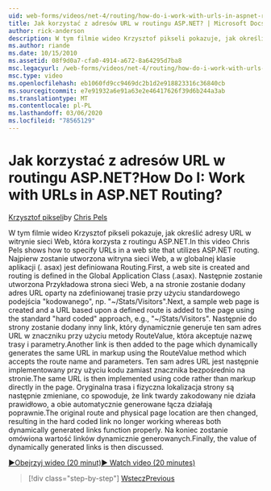 ```yaml
---
uid: web-forms/videos/net-4/routing/how-do-i-work-with-urls-in-aspnet-routing
title: Jak korzystać z adresów URL w routingu ASP.NET? | Microsoft Docs
author: rick-anderson
description: W tym filmie wideo Krzysztof pikseli pokazuje, jak określić adresy URL w witrynie sieci Web, która korzysta z routingu ASP.NET. Najpierw zostanie utworzona witryna sieci Web, a w polu gł...
ms.author: riande
ms.date: 10/15/2010
ms.assetid: 08f9d0a7-cfa0-4914-a672-8a64295d7ba8
msc.legacyurl: /web-forms/videos/net-4/routing/how-do-i-work-with-urls-in-aspnet-routing
msc.type: video
ms.openlocfilehash: eb1060fd9cc9469dc2b1d2e918823316c36840cb
ms.sourcegitcommit: e7e91932a6e91a63e2e46417626f39d6b244a3ab
ms.translationtype: MT
ms.contentlocale: pl-PL
ms.lasthandoff: 03/06/2020
ms.locfileid: "78565129"
---
```

# <a name="how-do-i-work-with-urls-in-aspnet-routing"></a><span data-ttu-id="7fcdd-105">Jak korzystać z adresów URL w routingu ASP.NET?</span><span class="sxs-lookup"><span data-stu-id="7fcdd-105">How Do I: Work with URLs in ASP.NET Routing?</span></span>

<span data-ttu-id="7fcdd-106">[Krzysztof pikseli](https://twitter.com/chrispels)</span><span class="sxs-lookup"><span data-stu-id="7fcdd-106">by [Chris Pels](https://twitter.com/chrispels)</span></span>

<span data-ttu-id="7fcdd-107">W tym filmie wideo Krzysztof pikseli pokazuje, jak określić adresy URL w witrynie sieci Web, która korzysta z routingu ASP.NET.</span><span class="sxs-lookup"><span data-stu-id="7fcdd-107">In this video Chris Pels shows how to specify URLs in a web site that utilizes ASP.NET routing.</span></span> <span data-ttu-id="7fcdd-108">Najpierw zostanie utworzona witryna sieci Web, a w globalnej klasie aplikacji (. asax) jest definiowana Routing.</span><span class="sxs-lookup"><span data-stu-id="7fcdd-108">First, a web site is created and routing is defined in the Global Application Class (.asax).</span></span> <span data-ttu-id="7fcdd-109">Następnie zostanie utworzona Przykładowa strona sieci Web, a na stronie zostanie dodany adres URL oparty na zdefiniowanej trasie przy użyciu standardowego podejścia "kodowanego", np. "~/Stats/Visitors".</span><span class="sxs-lookup"><span data-stu-id="7fcdd-109">Next, a sample web page is created and a URL based upon a defined route is added to the page using the standard "hard coded" approach, e.g., "~/Stats/Visitors".</span></span> <span data-ttu-id="7fcdd-110">Następnie do strony zostanie dodany inny link, który dynamicznie generuje ten sam adres URL w znaczniku przy użyciu metody RouteValue, która akceptuje nazwę trasy i parametry.</span><span class="sxs-lookup"><span data-stu-id="7fcdd-110">Another link is then added to the page which dynamically generates the same URL in markup using the RouteValue method which accepts the route name and parameters.</span></span> <span data-ttu-id="7fcdd-111">Ten sam adres URL jest następnie implementowany przy użyciu kodu zamiast znacznika bezpośrednio na stronie.</span><span class="sxs-lookup"><span data-stu-id="7fcdd-111">The same URL is then implemented using code rather than markup directly in the page.</span></span> <span data-ttu-id="7fcdd-112">Oryginalna trasa i fizyczna lokalizacja strony są następnie zmieniane, co spowoduje, że link twardy zakodowany nie działa prawidłowo, a obie automatycznie generowane łącza działają poprawnie.</span><span class="sxs-lookup"><span data-stu-id="7fcdd-112">The original route and physical page location are then changed, resulting in the hard coded link no longer working whereas both dynamically generated links function properly.</span></span> <span data-ttu-id="7fcdd-113">Na koniec zostanie omówiona wartość linków dynamicznie generowanych.</span><span class="sxs-lookup"><span data-stu-id="7fcdd-113">Finally, the value of dynamically generated links is then discussed.</span></span>

[<span data-ttu-id="7fcdd-114">&#9654;Obejrzyj wideo (20 minut)</span><span class="sxs-lookup"><span data-stu-id="7fcdd-114">&#9654; Watch video (20 minutes)</span></span>](https://channel9.msdn.com/Blogs/ASP-NET-Site-Videos/how-do-i-work-with-urls-in-aspnet-routing)

> [!div class="step-by-step"]
> [<span data-ttu-id="7fcdd-115">Wstecz</span><span class="sxs-lookup"><span data-stu-id="7fcdd-115">Previous</span></span>](how-do-i-use-routing-with-aspnet-web-forms.md)
